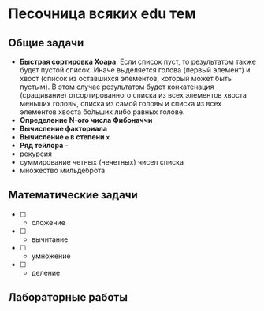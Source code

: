 # Песочница всяких edu тем

## Общие задачи

- __Быстрая сортировка Хоара__: Если список пуст, то результатом также будет пустой список. Иначе выделяется голова (первый элемент) и хвост (список из оставшихся элементов, который может быть пустым). В этом случае результатом будет конкатенация (сращивание) отсортированного списка из всех элементов хвоста меньших головы, списка из самой головы и списка из всех элементов хвоста бо́льших либо равных голове.
- __Определение N-ого числa Фибоначчи__
- __Вычисление факториала__
- __Вычисление `e` в степени `х`__
- __Ряд тейлора__ -
- рекурсия
- суммирование четных (нечетных) чисел списка
- множество мильдеброта

## Математические задачи

- [ ] - сложение
- [ ] - вычитание
- [ ] - умножение
- [ ] - деление


## Лабораторные работы